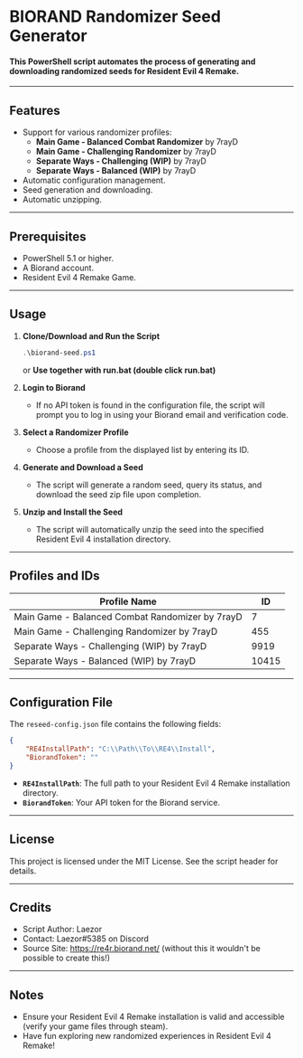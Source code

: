 # BIORAND Randomizer Seed Generator

#### This PowerShell script automates the process of generating and downloading randomized seeds for Resident Evil 4 Remake.
---

## Features
- Support for various randomizer profiles:
  - **Main Game - Balanced Combat Randomizer** by 7rayD
  - **Main Game - Challenging Randomizer** by 7rayD
  - **Separate Ways - Challenging (WIP)** by 7rayD
  - **Separate Ways - Balanced (WIP)** by 7rayD
- Automatic configuration management.
- Seed generation and downloading.
- Automatic unzipping.

---

## Prerequisites
- PowerShell 5.1 or higher.
- A Biorand account.
- Resident Evil 4 Remake Game.

---

## Usage

1. **Clone/Download and Run the Script**
   ```powershell
   .\biorand-seed.ps1
   ```
   or
   **Use together with run.bat (double click run.bat)**
  
   
3. **Login to Biorand**
   - If no API token is found in the configuration file, the script will prompt you to log in using your Biorand email and verification code.

4. **Select a Randomizer Profile**
   - Choose a profile from the displayed list by entering its ID.

5. **Generate and Download a Seed**
   - The script will generate a random seed, query its status, and download the seed zip file upon completion.

6. **Unzip and Install the Seed**
   - The script will automatically unzip the seed into the specified Resident Evil 4 installation directory.

---

## Profiles and IDs
| Profile Name                                       | ID    |
|---------------------------------------------------|-------|
| Main Game - Balanced Combat Randomizer by 7rayD   | 7     |
| Main Game - Challenging Randomizer by 7rayD       | 455   |
| Separate Ways - Challenging (WIP) by 7rayD        | 9919  |
| Separate Ways - Balanced (WIP) by 7rayD           | 10415 |

---

## Configuration File
The `reseed-config.json` file contains the following fields:
```json
{
    "RE4InstallPath": "C:\\Path\\To\\RE4\\Install",
    "BiorandToken": ""
}
```
- **`RE4InstallPath`**: The full path to your Resident Evil 4 Remake installation directory.
- **`BiorandToken`**: Your API token for the Biorand service.


---

## License
This project is licensed under the MIT License. See the script header for details.

---

## Credits
- Script Author: Laezor
- Contact: Laezor#5385 on Discord
- Source Site: https://re4r.biorand.net/ (without this it wouldn't be possible to create this!)

---

## Notes
- Ensure your Resident Evil 4 Remake installation is valid and accessible (verify your game files through steam).
- Have fun exploring new randomized experiences in Resident Evil 4 Remake!

